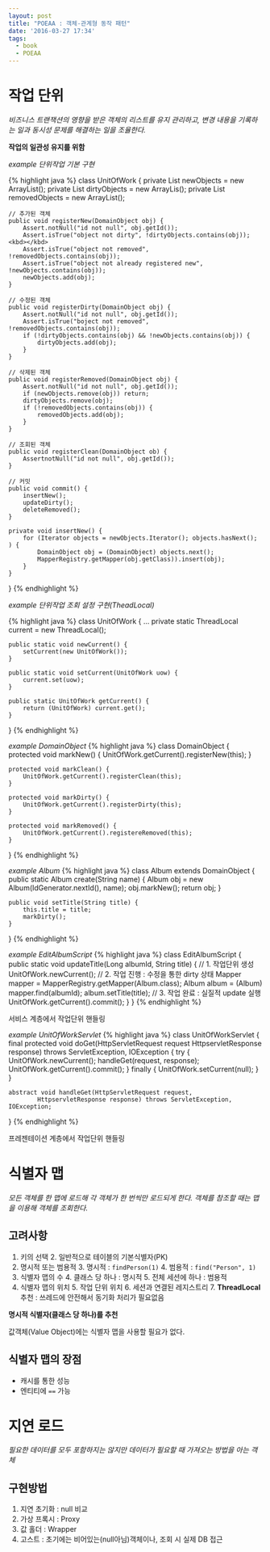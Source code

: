 ```yaml
---
layout: post
title: "POEAA : 객체-관계형 동작 패턴"
date: '2016-03-27 17:34'
tags:
  - book
  - POEAA
---
```


# 작업 단위

_비즈니스 트랜잭션의 영향을 받은 객체의 리스트를 유지 관리하고, 변경 내용을 기록하는 일과 동시성 문제를 해결하는 일을 조율한다._

**작업의 일관성 유지를 위함**

_example 단위작업 기본 구현_

{% highlight java %}
class UnitOfWork {
    private List newObjects = new ArrayList();
    private List dirtyObjects = new ArrayLis();
    private List removedObjects = new ArrayList();

    // 추가된 객체
    public void registerNew(DomainObject obj) {
        Assert.notNull("id not null", obj.getId());
        Assert.isTrue("object not dirty", !dirtyObjects.contains(obj));<kbd></kbd>
        Assert.isTrue("object not removed", !removedObjects.contains(obj));
        Assert.isTrue("object not already registered new", !newObjects.contains(obj));
        newObjects.add(obj);
    }

    // 수정된 객체
    public void registerDirty(DomainObject obj) {
        Assert.notNull("id not null", obj.getId());
        Assert.isTrue("boject not removed", !removedObjects.contains(obj));
        if (!dirtyObjects.contains(obj) && !newObjects.contains(obj)) {
            dirtyObjects.add(obj);
        }
    }

    // 삭제된 객체
    public void registerRemoved(DomainObject obj) {
        Assert.notNull("id not null", obj.getId());
        if (newObjects.remove(obj)) return;
        dirtyObjects.remove(obj);
        if (!removedObjects.contains(obj)) {
            removedObjects.add(obj);
        }
    }

    // 조회된 객체
    public void registerClean(DomainObject ob) {
        AssertnotNull("id not null", obj.getId());
    }

    // 커밋
    public void commit() {
        insertNew();
        updateDirty();
        deleteRemoved();
    }

    private void insertNew() {
        for (Iterator objects = newObjects.Iterator(); objects.hasNext(); ) {
            DomainObject obj = (DomainObject) objects.next();
            MapperRegistry.getMapper(obj.getClass)).insert(obj);
        }
    }
}
{% endhighlight %}

_example 단위작업 조회 설정 구현(TheadLocal)_

{% highlight java %}
class UnitOfWork {
    ...
    private static ThreadLocal current = new ThreadLocal();

    public static void newCurrent() {
        setCurrent(new UnitOfWork());
    }

    public static void setCurrent(UnitOfWork uow) {
        current.set(uow);
    }

    public static UnitOfWork getCurrent() {
        return (UnitOfWork) current.get();
    }
}
{% endhighlight %}

_example DomainObject_
{% highlight java %}
class DomainObject {
    protected void markNew() {
        UnitOfWork.getCurrent().registerNew(this);
    }

    protected void markClean() {
        UnitOfWork.getCurrent().registerClean(this);
    }

    protected void markDirty() {
        UnitOfWork.getCurrent().registerDirty(this);
    }

    protected void markRemoved() {
        UnitOfWork.getCurrent().registereRemoved(this);
    }
}
{% endhighlight %}

_example Album_
{% highlight java %}
class Album extends DomainObject {
    public static Album create(String name) {
        Album obj = new Album(IdGenerator.nextId(), name);
        obj.markNew();
        return obj;
    }

    public void setTitle(String title) {
        this.title = title;
        markDirty();
    }
}
{% endhighlight %}

_example EditAlbumScript_
{% highlight java %}
class EditAlbumScript {
    public static void updateTitle(Long albumId, String title) {
        // 1. 작업단위 생성
        UnitOfWork.newCurrent();
        // 2. 작업 진행 : 수정을 통한 dirty 상태
        Mapper mapper = MapperRegistry.getMapper(Album.class);
        Album album = (Album) mapper.find(albumId);
        album.setTitle(title);
        // 3. 작업 완료 : 실질적 update 실행
        UnitOfWork.getCurrent().commit();
    }
}
{% endhighlight %}

서비스 계층에서 작업단위 핸들링

_example UnitOfWorkServlet_
{% highlight java %}
class UnitOfWorkServlet {
    final protected void doGet(HttpServletRequest request
            HttpservletResponse response) throws ServletException, IOException {
        try {
            UnitOfWork.newCurrent();
            handleGet(request, response);
            UnitOfWork.getCurrent().commit();
        } finally {
            UnitOfWork.setCurrent(null);
        }
    }

    abstract void handleGet(HttpServletRequest request,
            HttpservletResponse response) throws ServletException, IOException;
}
{% endhighlight %}

프레젠테이션 계층에서 작업단위 핸들링

# 식별자 맵

_모든 객체를 한 맵에 로드해 각 객체가 한 번씩만 로드되게 한다. 객체를 참조할 때는 맵을 이용해 객체를 조회한다._

## 고려사항

1. 키의 선택
    2. 일반적으로 테이블의 기본식별자(PK)
2. 명시적 또는 범용적
    3. 명시적 : `findPerson(1)`
    4. 범용적 : `find("Person", 1)`
3. 식별자 맵의 수
    4. 클래스 당 하나 : 명시적
    5. 전체 세션에 하나 : 범용적
4. 식별자 맵의 위치
    5. 작업 단위 위치
    6. 세션과 연결된 레지스트리
    7. **ThreadLocal** 추천 : 쓰레드에 안전해서 동기화 처리가 필요없음

**명시적 식별자(클래스 당 하나)를 추천**

값객체(Value Object)에는 식별자 맵을 사용할 필요가 없다.

## 식별자 맵의 장점

- 캐시를 통한 성능
- 엔티티에 `==` 가능

# 지연 로드

_필요한 데이터를 모두 포함하지는 않지만 데이터가 필요할 때 가져오는 방법을 아는 객체_

## 구현방법

1. 지연 초기화 : null 비교
2. 가상 프록시 : Proxy
3. 값 홀더 : Wrapper
4. 고스트 : 초기에는 비어있는(null아님)객체이나, 조회 시 실제 DB 접근
